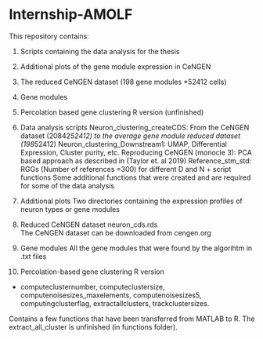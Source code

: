 # Internship-AMOLF
This repository contains:
1. Scripts containing the data analysis for the thesis
2. Additional plots of the gene module expression in CeNGEN
3. The reduced CeNGEN dataset (198 gene modules *52412 cells) 
4. Gene modules
5. Percolation based gene clustering R version (unfinished)









1. Data analysis scripts
Neuron_clustering_createCDS:      From the CeNGEN dataset (20842*52412) to the  average gene module reduced dataset (198*52412)
Neuron_clustering_Downstream1:    UMAP, Differential Expression, Cluster purity, etc.
Reproducing CeNGEN (monocle 3):   PCA based approach as described in (Taylor et. al 2019)
Reference_stm_std:                RGGs (Number of references =300) for different D and N + script
functions                         Some additional functions that were created and are required for some of the data analysis

2. Additional plots
Two directories containing the expression profiles of neuron types or gene modules

3. Reduced CeNGEN dataset
neuron_cds.rds        
The CeNGEN dataset can be downloaded from cengen.org

4. Gene modules
All the gene modules that were found by the algorihtm in .txt files

5. Percolation-based gene clustering R version
- computeclusternumber, computeclustersize, computenoisesizes_maxelements, computenoisesizes5, computingclusterflag, extractallclusters, trackclustersizes.

Contains a few functions that have been transferred from MATLAB to R. The extract_all_cluster is unfinished (in functions folder).


